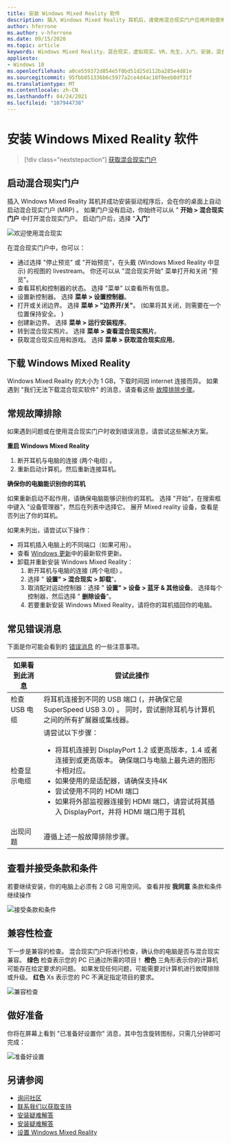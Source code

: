 ```yaml
---
title: 安装 Windows Mixed Reality 软件
description: 插入 Windows Mixed Reality 耳机后，请使用混合现实门户应用开始使用并下载 Windows Mixed Reality 功能。
author: hferrone
ms.author: v-hferrone
ms.date: 09/15/2020
ms.topic: article
keywords: Windows Mixed Reality，混合现实，虚拟现实，VR，先生，入门，安装，混合现实门户
appliesto:
- Windows 10
ms.openlocfilehash: a0ce559372d854e5f0bd51d25d112ba285e4d81e
ms.sourcegitcommit: 95fbb851336b6c5977a2ce4d4ac10f0eeb0df31f
ms.translationtype: MT
ms.contentlocale: zh-CN
ms.lasthandoff: 04/24/2021
ms.locfileid: "107944738"
---
```

# <a name="install-windows-mixed-reality-software"></a>安装 Windows Mixed Reality 软件

> [!div class="nextstepaction"]
> [获取混合现实门户](https://www.microsoft.com/p/mixed-reality-portal/9ng1h8b3zc7m?activetab=pivot:overviewtab)

## <a name="launch-mixed-reality-portal"></a>启动混合现实门户

插入 Windows Mixed Reality 耳机并成功安装驱动程序后，会在你的桌面上自动启动混合现实门户 (MRP) 。 如果门户没有启动，你始终可以从 " **开始 > 混合现实门户** 中打开混合现实门户。 启动门户后，选择 "**入门**"

![欢迎使用混合现实](images/1050px-mixedrealityportal.png)

在混合现实门户中，你可以：

* 通过选择 "停止预览" 或 "开始预览"，在头戴 (Windows Mixed Reality 中显示) 的视图的 livestream。 你还可以从 "混合现实开始" 菜单打开和关闭 "预览"。
* 查看耳机和控制器的状态。 选择 "菜单" 以查看所有信息。
* 设置新控制器。 选择 **菜单 > 设置控制器**。
* 打开或关闭边界。 选择 **菜单 > "边界开/关"**。  (如果将其关闭，则需要在一个位置保持安全。 ) 
* 创建新边界。 选择 **菜单 > 运行安装程序**。
* 转到混合现实照片。 选择 **菜单 > 查看混合现实照片**。
* 获取混合现实应用和游戏。 选择 **菜单 > 获取混合现实应用**。

## <a name="download-windows-mixed-reality"></a>下载 Windows Mixed Reality

Windows Mixed Reality 的大小为 1 GB，下载时间因 internet 连接而异。 如果遇到 "我们无法下载混合现实软件" 的消息，请查看这些 [故障排除步骤](installation_errors.md#we-couldnt-download-the-mixed-reality-software-or-hang-tight-while-we-do-some-downloading)。

## <a name="general-troubleshooting"></a>常规故障排除

如果遇到问题或在使用混合现实门户时收到错误消息，请尝试这些解决方案。

**重启 Windows Mixed Reality**

1. 断开耳机与电脑的连接 (两个电缆) 。
2. 重新启动计算机，然后重新连接耳机。

**确保你的电脑能识别你的耳机**

如果重新启动不起作用，请确保电脑能够识别你的耳机。 选择 "开始"，在搜索框中键入 "设备管理器"，然后在列表中选择它。 展开 Mixed reality 设备，查看是否列出了你的耳机。

如果未列出，请尝试以下操作：

* 将耳机插入电脑上的不同端口（如果可用）。
* 查看 [Windows 更新](https://support.microsoft.com/help/12373)中的最新软件更新。
* 卸载并重新安装 Windows Mixed Reality：
    1. 断开耳机与电脑的连接 (两个电缆) 。
    2. 选择 " **设置" > 混合现实 > 卸载**"。
    3. 取消配对运动控制器：选择 " **设置" > 设备 > 蓝牙 & 其他设备**。 选择每个控制器，然后选择 " **删除设备**"。
    4. 若要重新安装 Windows Mixed Reality，请将你的耳机插回你的电脑。

## <a name="common-error-messages"></a>常见错误消息

下面是你可能会看到的 [错误消息](error-codes.md) 的一些注意事项。

| 如果看到此消息 | 尝试此操作 |
| --- | --- |
| 检查 USB 电缆 | 将耳机连接到不同的 USB 端口 (，并确保它是 SuperSpeed USB 3.0) 。 同时，尝试删除耳机与计算机之间的所有扩展器或集线器。 |
| 检查显示电缆 | 请尝试以下步骤： <ul><li>将耳机连接到 DisplayPort 1.2 或更高版本，1.4 或者连接到或更高版本。 确保端口与电脑上最先进的图形卡相对应。</li><li>如果使用的是适配器，请确保支持4K</li><li>尝试使用不同的 HDMI 端口</li><li>如果将外部监视器连接到 HDMI 端口，请尝试将其插入 DisplayPort，并将 HDMI 端口用于耳机</li></ul> |
| 出现问题 | 遵循上述一般故障排除步骤。 |

## <a name="review-and-accept-terms-and-conditions"></a>查看并接受条款和条件

若要继续安装，你的电脑上必须有 2 GB 可用空间。 查看并按 **我同意** 条款和条件继续操作

![接受条款和条件](images/1050px-mixedrealityportalpage2.png)

## <a name="compatibility-check"></a>兼容性检查

下一步是兼容的检查。 混合现实门户将进行检查，确认你的电脑是否与混合现实兼容。 **绿色** 检查表示您的 PC 已通过所需的项目！ **橙色** 三角形表示你的计算机可能存在给定要求的问题。 如果发现任何问题，可能需要对计算机进行故障排除或升级。 **红色** Xs 表示您的 PC 不满足指定项目的要求。

![兼容检查](images/1050px-compatcheck.png)

## <a name="getting-ready"></a>做好准备

你将在屏幕上看到 "已准备好设置你" 消息，其中包含旋转图标，只需几分钟即可完成：

![准备好设置](images/1050px-gettingsetup.png)

## <a name="see-also"></a>另请参阅

* [询问社区](https://answers.microsoft.com)
* [联系我们以获取支持](https://support.microsoft.com/contactus/)
* [安装疑难解答](installation_errors.md)
* [安装疑难解答](wmr-setup-faq.yml)
* [设置 Windows Mixed Reality](set-up-windows-mixed-reality.md)

